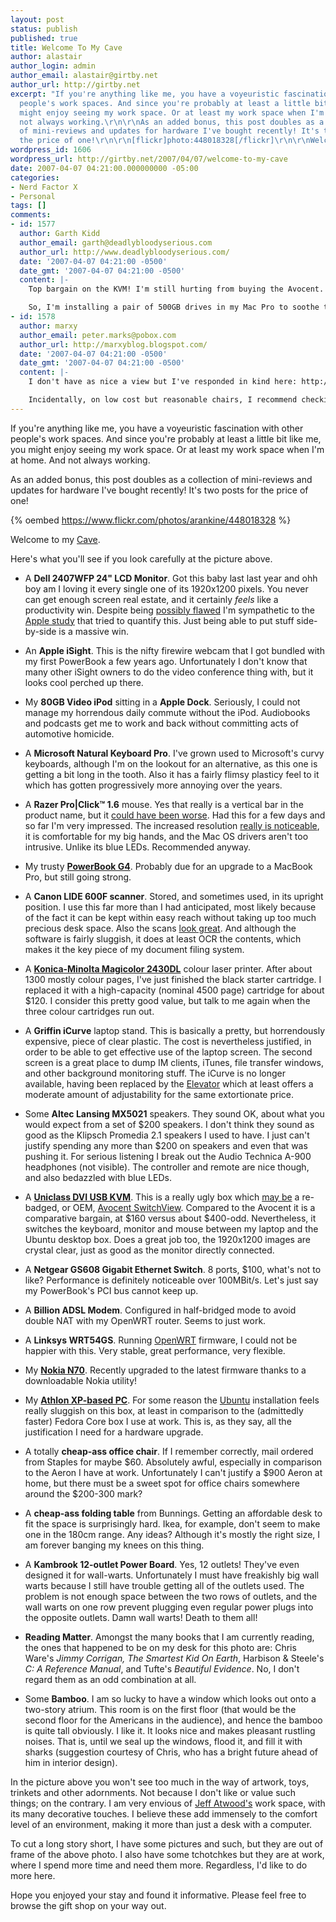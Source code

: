 ```yaml
---
layout: post
status: publish
published: true
title: Welcome To My Cave
author: alastair
author_login: admin
author_email: alastair@girtby.net
author_url: http://girtby.net
excerpt: "If you're anything like me, you have a voyeuristic fascination with other
  people's work spaces. And since you're probably at least a little bit like me, you
  might enjoy seeing my work space. Or at least my work space when I'm at home. And
  not always working.\r\n\r\nAs an added bonus, this post doubles as a collection
  of mini-reviews and updates for hardware I've bought recently! It's two posts for
  the price of one!\r\n\r\n[flickr]photo:448018328[/flickr]\r\n\r\nWelcome to my [Cave](http://www.randsinrepose.com/archives/2006/07/10/a_nerd_in_a_cave.html).\r\n\r\n\r\n"
wordpress_id: 1606
wordpress_url: http://girtby.net/2007/04/07/welcome-to-my-cave
date: 2007-04-07 04:21:00.000000000 -05:00
categories:
- Nerd Factor X
- Personal
tags: []
comments:
- id: 1577
  author: Garth Kidd
  author_email: garth@deadlybloodyserious.com
  author_url: http://www.deadlybloodyserious.com/
  date: '2007-04-07 04:21:00 -0500'
  date_gmt: '2007-04-07 04:21:00 -0500'
  content: |-
    Top bargain on the KVM! I'm still hurting from buying the Avocent. Ow. Ow. Ow.

    So, I'm installing a pair of 500GB drives in my Mac Pro to soothe the pain. :)
- id: 1578
  author: marxy
  author_email: peter.marks@pobox.com
  author_url: http://marxyblog.blogspot.com/
  date: '2007-04-07 04:21:00 -0500'
  date_gmt: '2007-04-07 04:21:00 -0500'
  content: |-
    I don't have as nice a view but I've responded in kind here: http://marxyblog.blogspot.com/2007/04/home-work-space.html

    Incidentally, on low cost but reasonable chairs, I recommend checking out OfficeWorks.
---
```

If you're anything like me, you have a voyeuristic fascination with other people's work spaces. And since you're probably at least a little bit like me, you might enjoy seeing my work space. Or at least my work space when I'm at home. And not always working.

As an added bonus, this post doubles as a collection of mini-reviews and updates for hardware I've bought recently! It's two posts for the price of one!

{% oembed https://www.flickr.com/photos/arankine/448018328 %}

Welcome to my [Cave](http://www.randsinrepose.com/archives/2006/07/10/a_nerd_in_a_cave.html).


<a id="more"></a><a id="more-1606"></a>

Here's what you'll see if you look carefully at the picture above.

 * A **Dell 2407WFP 24" LCD Monitor**. Got this baby last last year and ohh boy am I loving it every single one of its 1920x1200 pixels. You never can get enough screen real estate, and it certainly *feels* like a productivity win. Despite being [possibly flawed](http://www.useit.com/alertbox/screen-productivity.html) I'm sympathetic to the [Apple study](http://images.apple.com/pro/pdf/Cin_Disp30_report.pdf) that tried to quantify this. Just being able to put stuff side-by-side is a massive win.

 * An **Apple iSight**. This is the nifty firewire webcam that I got bundled with my first PowerBook a few years ago. Unfortunately I don't know that many other iSight owners to do the video conference thing with, but it looks cool perched up there.

 * My **80GB Video iPod** sitting in a **Apple Dock**. Seriously, I could not manage my horrendous daily commute without the iPod. Audiobooks and podcasts get me to work and back without committing acts of automotive homicide.

 * A **Microsoft Natural Keyboard Pro**. I've grown used to Microsoft's curvy keyboards, although I'm on the lookout for an alternative, as this one is getting a bit long in the tooth. Also it has a fairly flimsy plasticy feel to it which has gotten progressively more annoying over the years.

 * A **Razer Pro|Click™ 1.6** mouse. Yes that really is a vertical bar in the product name, but it [could have been worse](http://www.theslot.com/webnames.html). Had this for a few days and so far I'm very impressed. The increased resolution [really is noticeable](http://www.codinghorror.com/blog/archives/000832.html), it is comfortable for my big hands, and the Mac OS drivers aren't too intrusive. Unlike its blue LEDs. Recommended anyway.

 * My trusty [**PowerBook G4**](/articles/2005/5/18/i-got-the-power-book). Probably due for an upgrade to a MacBook Pro, but still going strong.

 * A **Canon LIDE 600F scanner**. Stored, and sometimes used, in its upright position. I use this far more than I had anticipated, most likely because of the fact it can be kept within easy reach without taking up too much precious desk space. Also the scans [look great](/articles/2007/3/27/in-praise-of-print). And although the software is fairly sluggish, it does at least OCR the contents, which makes it the key piece of my document filing system.

 * A [**Konica-Minolta Magicolor 2430DL**](/articles/2006/8/23/in-printing-colour) colour laser printer. After about 1300 mostly colour pages, I've just finished the black starter cartridge. I replaced it with a high-capacity (nominal 4500 page) cartridge for about $120. I consider this pretty good value, but talk to me again when the three colour cartridges run out.

 * A **Griffin iCurve** laptop stand. This is basically a pretty, but horrendously expensive, piece of clear plastic. The cost is nevertheless justified, in order to be able to get effective use of the laptop screen. The second screen is a great place to dump IM clients, iTunes, file transfer windows, and other background monitoring stuff. The iCurve is no longer available, having been replaced by the [Elevator](http://www.dansdata.com/quickshot036.htm) which at least offers a moderate amount of adjustability for the same extortionate price.

 * Some **Altec Lansing MX5021** speakers. They sound OK, about what you would expect from a set of $200 speakers. I don't think they sound as good as the Klipsch Promedia 2.1 speakers I used to have. I just can't justify spending any more than $200 on speakers and even that was pushing it. For serious listening I break out the Audio Technica A-900 headphones (not visible). The controller and remote are nice though, and also bedazzled with blue LEDs.

 * A [**Uniclass DVI USB KVM**](http://www.uniclass.com.tw/eng/products/DVI_USB/DVI-202AU.htm). This is a really ugly box which [may be](http://www.nonliteral.com/articles/dvi-usb-kvm-switch-issues/) a re-badged, or OEM, [Avocent SwitchView](http://www.avocent.com/web/en.nsf/Content/SwitchViewDVI-2port). Compared to the Avocent it is a comparative bargain, at $160 versus about $400-odd. Nevertheless, it switches the keyboard, monitor and mouse between my laptop and the Ubuntu desktop box. Does a great job too, the 1920x1200 images are crystal clear, just as good as the monitor directly connected.

 * A **Netgear GS608 Gigabit Ethernet Switch**. 8 ports, $100, what's not to like? Performance is definitely noticeable over 100MBit/s. Let's just say my PowerBook's PCI bus cannot keep up.

 * A **Billion ADSL Modem**. Configured in half-bridged mode to avoid double NAT with my OpenWRT router. Seems to just work.

 * A **Linksys WRT54GS**. Running [OpenWRT](/articles/2005/6/19/can-your-router-do-this) firmware, I could not be happier with this. Very stable, great performance, very flexible.

 * My [**Nokia N70**](/articles/2006/4/6/nokia-n70). Recently upgraded to the latest firmware thanks to a downloadable Nokia utility!

 * My [**Athlon XP-based PC**](/articles/2004/12/22/hardware-upgrade). For some reason the [Ubuntu](/articles/2006/12/17/easing-into-ubuntu) installation feels really sluggish on this box, at least in comparison to the (admittedly faster) Fedora Core box I use at work. This is, as they say, all the justification I need for a hardware upgrade.

 * A totally **cheap-ass office chair**. If I remember correctly, mail ordered from Staples for maybe $60. Absolutely awful, especially in comparison to the Aeron I have at work. Unfortunately I can't justify a $900 Aeron at home, but there must be a sweet spot for office chairs somewhere around the $200-300 mark?

 * A **cheap-ass folding table** from Bunnings. Getting an affordable desk to fit the space is surprisingly hard. Ikea, for example, don't seem to make one in the 180cm range. Any ideas? Although it's mostly the right size, I am forever banging my knees on this thing.

 * A **Kambrook 12-outlet Power Board**. Yes, 12 outlets! They've even designed it for wall-warts. Unfortunately I must have freakishly big wall warts because I still have trouble getting all of the outlets used. The problem is not enough space between the two rows of outlets, and the wall warts on one row prevent plugging even regular power plugs into the opposite outlets. Damn wall warts! Death to them all!

 * **Reading Matter**. Amongst the many books that I am currently reading, the ones that happened to be on my desk for this photo are: Chris Ware's <cite>Jimmy Corrigan, The Smartest Kid On Earth</cite>, Harbison & Steele's <cite>C: A Reference Manual</cite>, and Tufte's <cite>Beautiful Evidence</cite>. No, I don't regard them as an odd combination at all.

 * Some **Bamboo**. I am so lucky to have a window which looks out onto a two-story atrium. This room is on the first floor (that would be the second floor for the Americans in the audience), and hence the bamboo is quite tall obviously. I like it. It looks nice and makes pleasant rustling noises. That is, until we seal up the windows, flood it, and fill it with sharks (suggestion courtesy of Chris, who has a bright future ahead of him in interior design).

In the picture above you won't see too much in the way of artwork, toys, trinkets and other adornments. Not because I don't like or value such things; on the contrary. I am very envious of [Jeff Atwood's](http://www.codinghorror.com/blog/archives/000770.html) work space, with its many decorative touches. I believe these add immensely to the comfort level of an environment, making it more than just a desk with a computer.

To cut a long story short, I have some pictures and such, but they are out of frame of the above photo. I also have some tchotchkes but they are at work, where I spend more time and need them more. Regardless, I'd like to do more here.

Hope you enjoyed your stay and found it informative. Please feel free to browse the gift shop on your way out.

